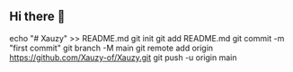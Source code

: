 ## Hi there 👋

<!--
**Xauzy-of/Xauzy-of** is a ✨ _special_ ✨ repository because its `README.md` (this file) appears on your GitHub profile.

Here are some ideas to get you started:

- 🔭 I’m currently working on ...
- 🌱 I’m currently learning ...
- 👯 I’m looking to collaborate on ...
- 🤔 I’m looking for help with ...
- 💬 Ask me about ...
- 📫 How to reach me: ...
- 😄 Pronouns: ...
- ⚡ Fun fact: ...
-->
echo "# Xauzy" >> README.md
git init
git add README.md
git commit -m "first commit"
git branch -M main
git remote add origin https://github.com/Xauzy-of/Xauzy.git
git push -u origin main
